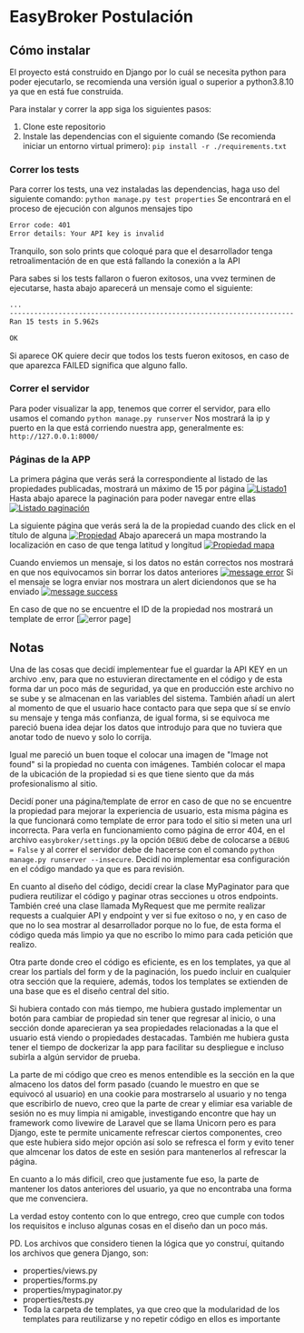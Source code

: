 # EasyBroker Postulación
## Cómo instalar
El proyecto está construido en Django por lo cuál se necesita python para poder ejecutarlo, se recomienda una versión igual o superior a python3.8.10 ya que en está fue construida.

Para instalar y correr la app siga los siguientes pasos:
1. Clone este repositorio
1. Instale las dependencias con el siguiente comando (Se recomienda iniciar un entorno virtual primero):
`pip install -r ./requirements.txt`

### Correr los tests
Para correr los tests, una vez instaladas las dependencias, haga uso del siguiente comando:
`python manage.py test properties`
 Se encontrará en el proceso de ejecución con algunos mensajes tipo
 ```bash
Error code: 401
Error details: Your API key is invalid
```
Tranquilo, son solo prints que coloqué para que el desarrollador tenga retroalimentación de en que está fallando la conexión a la API

Para sabes si los tests fallaron o fueron exitosos, una vvez terminen de ejecutarse, hasta abajo aparecerá un mensaje como el siguiente:

```bash
...
----------------------------------------------------------------------
Ran 15 tests in 5.962s

OK
```
Si aparece OK quiere decir que todos los tests fueron exitosos, en caso de que aparezca FAILED significa que alguno fallo.

### Correr el servidor
Para poder visualizar la app, tenemos que correr el servidor, para ello usamos el comando
`python manage.py runserver`
Nos mostrará la ip y puerto en la que está corriendo nuestra app, generalmente es:
`http://127.0.0.1:8000/`

### Páginas de la APP
La primera página que verás será la correspondiente al listado de las propiedades publicadas, mostrará un máximo de 15 por página
[![Listado1](blob:https://correoipn-my.sharepoint.com/d9daafba-6d9a-4b97-a362-4f175c658206 "Listado1")](https://correoipn-my.sharepoint.com/personal/lmaciela1500_alumno_ipn_mx/_layouts/15/onedrive.aspx?id=%2Fpersonal%2Flmaciela1500%5Falumno%5Fipn%5Fmx%2FDocuments%2Feasybroker%2Flista%20%5Fpropiedades%2Epng&parent=%2Fpersonal%2Flmaciela1500%5Falumno%5Fipn%5Fmx%2FDocuments%2Feasybroker "Listado1")
Hasta abajo aparece la paginación para poder navegar entre ellas
[![Listado paginación](blob:https://correoipn-my.sharepoint.com/5abc345b-7be7-4dba-8a84-a97ae1605df3 "Listado paginación")](https://correoipn-my.sharepoint.com/personal/lmaciela1500_alumno_ipn_mx/_layouts/15/onedrive.aspx?id=%2Fpersonal%2Flmaciela1500%5Falumno%5Fipn%5Fmx%2FDocuments%2Feasybroker%2Flista%20%5Fpropiedades2%2Epng&parent=%2Fpersonal%2Flmaciela1500%5Falumno%5Fipn%5Fmx%2FDocuments%2Feasybroker "Listado paginación")

La siguiente página que verás será la de la propiedad cuando des click en el título de alguna
[![Propiedad](blob:https://correoipn-my.sharepoint.com/eb36a654-e480-412f-b7cb-1a03b70252e4 "Propiedad")](https://correoipn-my.sharepoint.com/personal/lmaciela1500_alumno_ipn_mx/_layouts/15/onedrive.aspx?id=%2Fpersonal%2Flmaciela1500%5Falumno%5Fipn%5Fmx%2FDocuments%2Feasybroker%2Fpropiedad1%2Epng&parent=%2Fpersonal%2Flmaciela1500%5Falumno%5Fipn%5Fmx%2FDocuments%2Feasybroker "Propiedad")
Abajo aparecerá un mapa mostrando la localización en caso de que tenga latitud y longitud
[![Propiedad mapa](blob:https://correoipn-my.sharepoint.com/016acafa-5116-4ce5-aceb-e3fcc5354334 "Propiedad mapa")](https://correoipn-my.sharepoint.com/personal/lmaciela1500_alumno_ipn_mx/_layouts/15/onedrive.aspx?id=%2Fpersonal%2Flmaciela1500%5Falumno%5Fipn%5Fmx%2FDocuments%2Feasybroker%2Fpropiedad2%2Epng&parent=%2Fpersonal%2Flmaciela1500%5Falumno%5Fipn%5Fmx%2FDocuments%2Feasybroker "Propiedad mapa")

Cuando enviemos un mensaje, si los datos no están correctos nos mostrará en que nos equivocamos sin borrar los datos anteriores
[![message error](blob:https://correoipn-my.sharepoint.com/4072cb6f-b4c8-4eba-a204-a4dcb1f88b7d "message error")](https://correoipn-my.sharepoint.com/personal/lmaciela1500_alumno_ipn_mx/_layouts/15/onedrive.aspx?id=%2Fpersonal%2Flmaciela1500_alumno_ipn_mx%2FDocuments%2Feasybroker%2Fpropiedad3%2Epng&parent=%2Fpersonal%2Flmaciela1500_alumno_ipn_mx%2FDocuments%2Feasybroker "message error")
Si el mensaje se logra enviar nos mostrara un alert diciendonos que se ha enviado
[![message success](blob:https://correoipn-my.sharepoint.com/a43cfec8-12e4-4a8c-8378-bca27b06d76a "message success")](https://correoipn-my.sharepoint.com/personal/lmaciela1500_alumno_ipn_mx/_layouts/15/onedrive.aspx?id=%2Fpersonal%2Flmaciela1500%5Falumno%5Fipn%5Fmx%2FDocuments%2Feasybroker%2Fpropiedad4%2Epng&parent=%2Fpersonal%2Flmaciela1500%5Falumno%5Fipn%5Fmx%2FDocuments%2Feasybroker "message success")

En caso de que no se encuentre el ID de la propiedad nos mostrará un template de error
[![error page](blob:https://correoipn-my.sharepoint.com/0b05bbd1-f5bf-4461-b677-9f17e2860674 "error page")]

## Notas
Una de las cosas que decidí implementear fue el guardar la API KEY en un archivo .env, para que no estuvieran directamente en el código y de esta forma dar un poco más de seguridad, ya que en producción este archivo no se sube y se almacenan en las variables del sistema.
También añadí un alert al momento de que el usuario hace contacto para que sepa que sí se envío su mensaje y tenga más confianza, de igual forma, si se equivoca me pareció buena idea dejar los datos que introdujo para que no tuviera que anotar todo de nuevo y solo lo corrija.

Igual me pareció un buen toque el colocar una imagen de "Image not found" si la propiedad no cuenta con imágenes. También colocar el mapa de la ubicación de la propiedad si es que tiene siento que da más profesionalismo al sitio.

Decidí poner una página/template de error en caso de que no se encuentre la propiedad para mejorar la experiencia de usuario, esta misma página es la que funcionará como template de error para todo el sitio si meten una url incorrecta. Para verla en funcionamiento como página de error 404, en el archivo `easybroker/settings.p`y la opción `DEBUG` debe de colocarse a `DEBUG = False` y al correr el servidor debe de hacerse con el comando `python manage.py runserver --insecure`. Decidí no implementar esa configuración en el código mandado ya que es para revisión.

En cuanto al diseño del código, decidí crear la clase MyPaginator para que pudiera reutilizar el código y paginar otras secciones u otros endpoints. También creé una clase llamada MyRequest que me permite realizar requests a cualquier API y endpoint y ver si fue exitoso o no, y en caso de que no lo sea mostrar al desarrollador porque no lo fue, de esta forma el código queda más limpio ya que no escribo lo mimo para cada petición que realizo.

Otra parte donde creo el código es eficiente, es en los templates, ya que al crear los partials del form y de la paginación, los puedo incluir en cualquier otra sección que la requiere, además, todos los templates se extienden de una base que es el diseño central del sitio.

Si hubiera contado con más tiempo, me hubiera gustado implementar un botón para cambiar de propiedad sin tener que regresar al inicio, o una sección donde aparecieran ya sea propiedades relacionadas a la que el usuario está viendo o propiedades destacadas. También me hubiera gusta tener el tiempo de dockerizar la app para facilitar su despliegue e incluso subirla a algún servidor de prueba.

La parte de mi código que creo es menos entendible es la sección en la que almaceno los datos del form pasado (cuando le muestro en que se equivocó al usuario) en una cookie para mostrarselo al usuario y no tenga que escribirlo de nuevo, creo que la parte de crear y elimiar esa variable de sesión no es muy limpia ni amigable, investigando encontre que hay un framework como livewire de Laravel que se llama Unicorn pero es para Django, este te permite unicamente refrescar ciertos componentes, creo que este hubiera sido mejor opción así solo se refresca el form y evito tener que almcenar los datos de este en sesión para mantenerlos al refrescar la página.

En cuanto a lo más dificil, creo que justamente fue eso,  la parte de mantener los datos anteriores del usuario, ya que no encontraba una forma que me convenciera.

La verdad estoy contento con lo que entrego, creo que cumple con todos los requisitos e incluso algunas cosas en el diseño dan un poco más.

PD. Los archivos que considero tienen la lógica que yo construí, quitando los archivos que genera Django, son:
- properties/views.py
- properties/forms.py
- properties/mypaginator.py
- properties/tests.py
- Toda la carpeta de templates, ya que creo que la modularidad de los templates para reutilizarse y no repetir código en ellos es importante